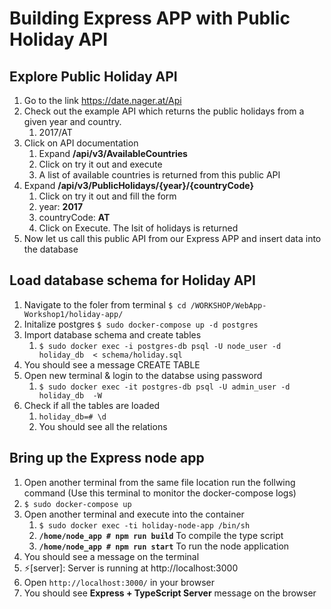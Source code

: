 # Building Express APP with Public Holiday API

## Explore Public Holiday API
1. Go to the link https://date.nager.at/Api
2. Check out the example API which returns the public holidays from a given year and country.
   1. 2017/AT
3. Click on API documentation 
   1. Expand **/api/v3/AvailableCountries**
   2. Click on try it out and execute
   3. A list of available countries is returned from this public API
4. Expand  **/api/v3/PublicHolidays/{year}/{countryCode}**
   1. Click on try it out and fill the form
   2. year: **2017**
   3. countryCode: **AT**
   4. Click on Execute. The lsit of holidays is returned
5. Now let us call this public API from our Express APP and insert data into  the database

## Load database schema for Holiday API
   1. Navigate to the foler from terminal `$ cd /WORKSHOP/WebApp-Workshop1/holiday-app/`
   2. Initalize postgres `$ sudo docker-compose up -d postgres`
   3. Import database schema and create tables
      1. `$ sudo docker exec -i postgres-db psql -U node_user -d holiday_db  < schema/holiday.sql`
   4. You should see a message CREATE TABLE
   5. Open new terminal & login to the databse using password
      1. `$ sudo docker exec -it postgres-db psql -U admin_user -d holiday_db  -W`
   6. Check if all the tables are loaded
      1. `holiday_db=# \d`
      2.  You should see all the relations

## Bring up the Express node app
   1. Open another terminal from the same file location run the follwing command (Use this terminal to monitor the docker-compose logs)
   2. `$ sudo docker-compose up`
   3. Open another terminal and execute into the container
      1. `$ sudo docker exec -ti holiday-node-app /bin/sh`
      2. **`/home/node_app # npm run build`** To compile the type script
      3. **`/home/node_app # npm run start`** To run the node application
   4. You should see a message on the terminal
   5. ⚡️[server]: Server is running at http://localhost:3000
   6. Open `http://localhost:3000/` in your browser
   7. You should see **Express + TypeScript Server** message on the browser
